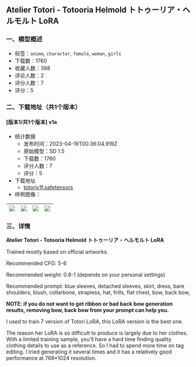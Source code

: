 ## Atelier Totori - Totooria Helmold トトゥーリア・ヘルモルト LoRA
### 一、模型概述

- 标签：`anime`, `character`, `female`, `woman`, `girls`
- 下载数：1760
- 收藏人数：388
- 评论人数：2
- 评分人数：7
- 评分：5

### 二、下载地址（共1个版本）

#### [版本1/共1个版本] v1a

- 统计数据
  - 发布时间：2023-04-19T00:36:04.919Z
  - 原始模型：SD 1.5
  - 下载数：1760
  - 评分人数：7
  - 评分：5
- 下载地址
  - [totoriv1f.safetensors](https://civitai.com/api/download/models/49424)
- 样例图像：

| <img src="https://image.civitai.com/xG1nkqKTMzGDvpLrqFT7WA/4dce3938-2fbb-4e03-ac66-4011cc8dcb00/width=450/531586.jpeg" /> | <img src="https://image.civitai.com/xG1nkqKTMzGDvpLrqFT7WA/c6bbbb8c-ed47-438b-d328-27bcb434ff00/width=450/531584.jpeg" /> | <img src="https://image.civitai.com/xG1nkqKTMzGDvpLrqFT7WA/d591af4c-a0ff-4d54-e003-4adab993f300/width=450/531581.jpeg" /> | <img src="https://image.civitai.com/xG1nkqKTMzGDvpLrqFT7WA/e62fe59c-1725-4ece-87b6-2582e61ffc00/width=450/531585.jpeg" /> |
| ---- | ---- | ---- | ---- |


### 三、详情
<p><strong>Atelier Totori - Totooria Helmold トトゥーリア・ヘルモルト LoRA</strong></p><p>Trained mostly based on official artworks.</p><p>Recommended CFG: 5-6</p><p>Recommended weight: 0.8-1 (depends on your personal settings)</p><p>Recommended prompt: blue sleeves, detached sleeves, skirt, dress, bare shoulders, blush, collarbone, strapless, hat, frills, flat chest, bow, back bow, </p><p><strong>NOTE: if you do not want to get ribbon or bad back bow generation results, removing bow, back bow from your prompt can help you.</strong></p><p>I used to train 7 version of Totori LoRA, this LoRA version is the best one. </p><p>The reason her LoRA is so difficult to produce is largely due to her clothes. With a limited training sample, you'll have a hard time finding quality clothing details to use as a reference. So I had to spend more time on tag editing. I tried generating it several times and it has a relatively good performance at 768*1024 resolution.</p>